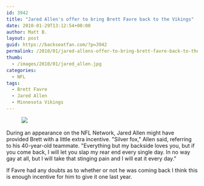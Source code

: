 ```yaml
---
id: 3942
title: "Jared Allen's offer to bring Brett Favre back to the Vikings"
date: 2010-01-29T13:12:54+00:00
author: Matt B.
layout: post
guid: https://backseatfan.com/?p=3942
permalink: /2010/01/jared-allens-offer-to-bring-brett-favre-back-to-the-vikings/
thumb:
  - /images/2010/01/jared_allen.jpg
categories:
  - NFL
tags:
  - Brett Favre
  - Jared Allen
  - Minnesota Vikings
---
```


<div class="entry">
  <figure id="attachment_3947" style="width: 450px" class="wp-caption alignnone"><a href="/images/2010/01/jared-allen.jpg"><img class="size-full wp-image-3947" title="jared-allen" src="/images/2010/01/jared-allen.jpg" alt=" " width="450" height="300" srcset="/images/2010/01/jared-allen.jpg 450w, /images/2010/01/jared-allen-300x200.jpg 300w" sizes="(max-width: 450px) 100vw, 450px" /></a><figcaption class="wp-caption-text"> </figcaption></figure>

  <p>
    During an appearance on the NFL Network, Jared Allen might have provided Brett with a little extra incentive. "Silver fox," Allen said, referring to his 40-year-old teammate. "Everything but my backside loves you, but if you come back, I will let you slap my rear end every single day. In no way gay at all, but I will take that stinging pain and I will eat it every day."
  </p>

  <p>
    If Favre had any doubts as to whether or not he was coming back I think this is enough incentive for him to give it one last year.
  </p>
</div>
